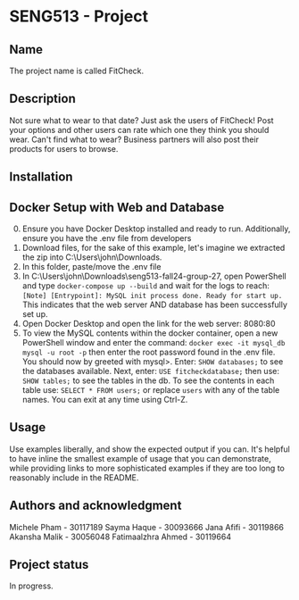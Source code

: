 # SENG513 - Project

## Name

The project name is called FitCheck.

## Description

Not sure what to wear to that date? Just ask the users of FitCheck! Post your options and other users can rate which one they think you should wear. Can't find what to wear? Business partners will also post their products for users to browse.

## Installation

## Docker Setup with Web and Database

0. Ensure you have Docker Desktop installed and ready to run. Additionally, ensure you have the .env file from developers
1. Download files, for the sake of this example, let's imagine we extracted the zip into C:\Users\john\Downloads.
2. In this folder, paste/move the .env file
3. In C:\Users\john\Downloads\seng513-fall24-group-27, open PowerShell and type ``` docker-compose up --build ``` and wait for the logs to reach: ``` [Note] [Entrypoint]: MySQL init process done. Ready for start up. ``` This indicates that the web server AND database has been successfully set up.
4. Open Docker Desktop and open the link for the web server: 8080:80⁠
5. To view the MySQL contents within the docker container, open a new PowerShell window and enter the command: ``` docker exec -it mysql_db mysql -u root -p ``` then enter the root password found in the .env file. You should now by greeted with mysql>. Enter: ``` SHOW databases; ``` to see the databases available. Next, enter: ``` USE fitcheckdatabase; ``` then use: ``` SHOW tables; ``` to see the tables in the db. To see the contents in each table use: ``` SELECT * FROM users; ``` or replace ``` users ``` with any of the table names. You can exit at any time using Ctrl-Z.

## Usage

Use examples liberally, and show the expected output if you can. It's helpful to have inline the smallest example of usage that you can demonstrate, while providing links to more sophisticated examples if they are too long to reasonably include in the README.

## Authors and acknowledgment

Michele Pham - 30117189
Sayma Haque - 30093666
Jana Afifi - 30119866
Akansha Malik - 30056048
Fatimaalzhra Ahmed - 30119664

## Project status

In progress.